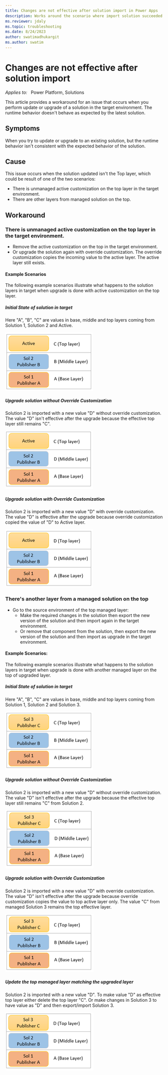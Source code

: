 ```yaml
---
title: Changes are not effective after solution import in Power Apps
description: Works around the scenario where import solution succeeded but runtime behavior isn't consistent with new solution expected behavior.
ms.reviewer: jdaly
ms.topic: troubleshooting
ms.date: 8/24/2023
author: swatimadhukargit
ms.author: swatim
---
```


# Changes are not effective after solution import

_Applies to:_ &nbsp; Power Platform, Solutions

This article provides a workaround for an issue that occurs when you perform update or upgrade of a solution in the target environment. The runtime behavior doesn't behave as expected by the latest solution.

## Symptoms

When you try to update or upgrade to an existing solution, but the runtime behavior isn't consistent with the expected behavior of the solution.

## Cause

This issue occurs when the solution updated isn't the Top layer, which could be result of one of the two scenarios:

- There is unmanaged active customization on the top layer in the target environment.
- There are other layers from managed solution on the top.

## Workaround

### There is unmanaged active customization on the top layer in the target environment.
- Remove the active customization on the top in the target environment.
- Or upgrade the solution again with override customization. The override customization copies the incoming value to the active layer. The active layer still exists.

#### Example Scenarios

The following example scenarios illustrate what happens to the solution layers in target when upgrade is done with active customization on the top layer.

##### Initial State of solution in target
Here "A", "B", "C" are values in base, middle and top layers coming from Solution 1, Solution 2 and Active.

![Initial State of Solution with Active layer.](media/solutions-issues/initial-state.png "Initial State of Solution with Active layer")

##### Upgrade solution without Override Customization
Solution 2 is imported with a new value "D" without override customization. The value "D" isn't effective after the upgrade because the effective top layer still remains "C".

![Upgrade without override customization with Active.](media/solutions-issues/upgrade-without-override-customization.png "Upgrade without override customization with Active")

##### Upgrade solution with Override Customization
Solution 2 is imported with a new value "D" with override customization. The value "D" is effective after the upgrade because override customization copied the value of "D" to Active layer.

![Upgrade with override customization with Active.](media/solutions-issues/upgrade-with-override-customization.png "Upgrade with override customization with Active")

### There's another layer from a managed solution on the top

- Go to the source environment of the top managed layer:
  - Make the required changes in the solution then export the new version of the solution and then import again in the target environment.
  - Or remove that component from the solution, then export the new version of the solution and then import as upgrade in the target environment.

#### Example Scenarios:

The following example scenarios illustrate what happens to the solution layers in target when upgrade is done with another managed layer on the top of upgraded layer.

##### Initial State of solution in target
Here "A", "B", "C" are values in base, middle and top layers coming from Solution 1, Solution 2 and Solution 3.

![Initial State of Solution with top Managed layer.](media/solutions-issues/Initial-state-managed-top-layer.png "Initial State of Solution with top Managed layer")

##### Upgrade solution without Override Customization
Solution 2 is imported with a new value "D" without override customization. The value "D" isn't effective after the upgrade because the effective top layer still remains "C" from Solution 2.

![Upgrade without override customization without Active.](media/solutions-issues/upgrade-without-override-another-managed-top.png "Upgrade without override customization without Active")

##### Upgrade solution with Override Customization
Solution 2 is imported with a new value "D" with override customization. The value "D" isn't effective after the upgrade because override customization copies the value to top active layer only. The value "C" from managed Solution 3 remains the top effective layer.

![Upgrade with override customization without Active.](media/solutions-issues/upgrade-with-override-another-managed-top.png "Upgrade with override customization without Active")

##### Update the top managed layer matching the upgraded layer
Solution 2 is imported with a new value "D". To make value "D" as effective top layer either delete the top layer "C". Or make changes in Solution 3 to have value as "D" and then export/import Solution 3.

![Update top managed layer to match upgraded layer.](media/solutions-issues/update-top-managed-another-managed-top.png "Update top managed layer to match upgraded layer")
